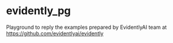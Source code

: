 # evidently_pg
Playground to reply the examples prepared by EvidentlyAI team at https://github.com/evidentlyai/evidently
